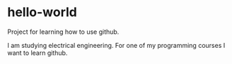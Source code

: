 # hello-world
Project for learning how to use github.

I am studying electrical engineering. For one of my programming courses I want to learn github.
